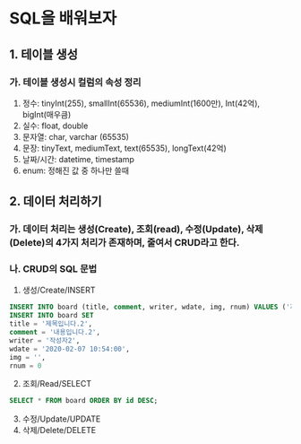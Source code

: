 # SQL을 배워보자
## 1. 테이블 생성
### 가. 테이블 생성시 컬럼의 속성 정리
1. 정수: tinyInt(255), smallInt(65536), mediumInt(1600만), Int(42억), bigInt(매우큼)
2. 실수: float, double
3. 문자열: char, varchar (65535)
4. 문장: tinyText, mediumText, text(65535), longText(42억)
5. 날짜/시간: datetime, timestamp
6. enum: 정해진 값 중 하나만 쓸때

## 2. 데이터 처리하기
### 가. 데이터 처리는 생성(Create), 조회(read), 수정(Update), 삭제(Delete)의 4가지 처리가 존재하며, 줄여서 CRUD라고 한다.

### 나. CRUD의 SQL 문법
1. 생성/Create/INSERT
~~~sql
INSERT INTO board (title, comment, writer, wdate, img, rnum) VALUES ('제목입니다.', '내용입니다.', '작성자', '2020-02-07 10:47:25', '', 0);
INSERT INTO board SET 
title = '제목입니다.2',
comment = '내용입니다.2',
writer = '작성자2',
wdate = '2020-02-07 10:54:00',
img = '',
rnum = 0
~~~
2. 조회/Read/SELECT
~~~sql
SELECT * FROM board ORDER BY id DESC;
~~~
3. 수정/Update/UPDATE
4. 삭제/Delete/DELETE